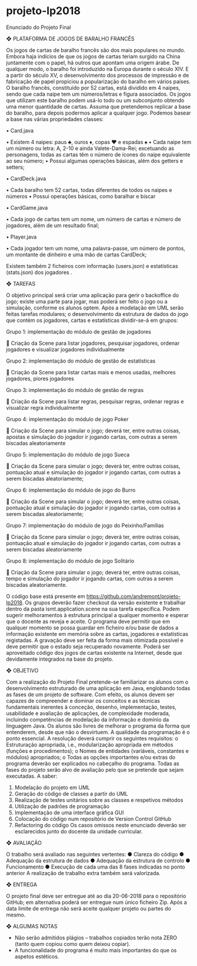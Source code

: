 # projeto-lp2018

Enunciado do Projeto Final

❖	PLATAFORMA DE JOGOS DE BARALHO FRANCÊS

Os jogos de cartas de baralho francês são dos mais populares no mundo. Embora haja indícios de que os jogos de cartas teriam surgido na China juntamente com o papel, há outros que apontam uma origem árabe. De qualquer modo, o baralho foi introduzido na Europa durante o século XIV. E a partir do século XV, o desenvolvimento dos processos de impressão e de fabricação de papel propiciou a popularização do baralho em vários países. 
O baralho francês, constituído por 52 cartas, está dividido em 4 naipes, sendo que cada naipe tem um números/letras e figura associados. Os jogos que utilizam este baralho podem usá-lo todo ou um subconjunto obtendo uma menor quantidade de cartas. 
Assuma que pretendemos replicar a base do baralho, para depois podermos aplicar a qualquer jogo. Podemos basear a base nas várias propriedades classes:

•	Card.java

  •	Existem 4 naipes: paus ♣, ouros ♦, copas ♥ e espadas ♠
  •	Cada naipe tem um número ou letra: A, 2-10 e ainda Valete-Dama-Rei; excetuando as personagens, todas as cartas têm o número de ícones do naipe equivalente ao seu número;
  •	Possui algumas operações básicas, além dos getters e setters;

•	CardDeck.java

  •	Cada baralho tem 52 cartas, todas diferentes de todos os naipes e números
  •	Possui operações básicas, como baralhar e biscar

•	CardGame.java

  •	Cada jogo de cartas tem um nome, um número de cartas e número de jogadores, além de um resultado final;

•	Player.java

  •	Cada jogador tem um nome, uma palavra-passe, um número de pontos, um montante de dinheiro e uma mão de cartas CardDeck;

Existem também 2 ficheiros com informação (users.json) e estatísticas (stats.json) dos jogadores .

❖	TAREFAS

O objetivo principal será criar uma aplicação para gerir o backoffice do jogo; existe uma parte para jogar, mas poderá ser feito o jogo ou a simulação, conforme os alunos optem. Após a modelação em UML serão feitas tarefas modulares; o desenvolvimento da estrutura de dados do jogo que contém os jogadores, cartas e estatísticas dividir-se-á em grupos:

Grupo 1: implementação do módulo de gestão de jogadores

  	Criação da Scene para listar jogadores, pesquisar jogadores, ordenar jogadores e visualizar jogadores individualmente

Grupo 2: implementação do módulo de gestão de estatísticas

  	Criação da Scene para listar cartas mais e menos usadas, melhores jogadores, piores jogadores

Grupo 3: implementação do módulo de gestão de regras

  	Criação da Scene para listar regras, pesquisar regras, ordenar regras e visualizar regra individualmente

Grupo 4: implementação do módulo de jogo Poker

  	Criação da Scene para simular o jogo; deverá ter, entre outras coisas, apostas e simulação do jogador ir jogando cartas, com outras a serem biscadas aleatoriamente
  
Grupo 5: implementação do módulo de jogo Sueca

  	Criação da Scene para simular o jogo; deverá ter, entre outras coisas, pontuação atual e simulação do jogador ir jogando cartas, com outras a serem biscadas aleatoriamente;

Grupo 6: implementação do módulo de jogo do Burro

  	Criação da Scene para simular o jogo; deverá ter, entre outras coisas, pontuação atual e simulação do jogador ir jogando cartas, com outras a serem biscadas aleatoriamente;

Grupo 7: implementação do módulo de jogo do Peixinho/Famílias

  	Criação da Scene para simular o jogo; deverá ter, entre outras coisas, pontuação atual e simulação do jogador ir jogando cartas, com outras a serem biscadas aleatoriamente

Grupo 8: implementação do módulo de jogo Solitário

  	Criação da Scene para simular o jogo; deverá ter, entre outras coisas, tempo e simulação do jogador ir jogando cartas, com outras a serem biscadas aleatoriamente.

O código base está presente em https://github.com/andremont/projeto-lp2018. Os grupos deverão fazer checkout da versão existente e trabalhar dentro da pasta ismt.application.scene na sua tarefa específica. Podem sugerir melhoramentos à estrutura principal a qualquer momento e esperar que o docente as reveja e aceite.
O programa deve permitir que em qualquer momento se possa guardar em ficheiro e/ou base de dados a informação existente em memória sobre as cartas, jogadores e estatísticas registadas. A gravação deve ser feita da forma mais otimizada possível e deve permitir que o estado seja recuperado novamente. Poderá ser aproveitado código dos jogos de cartas existente na Internet, desde que devidamente integrados na base do projeto.


❖	OBJETIVO

Com a realização do Projeto Final pretende-se familiarizar os alunos com o desenvolvimento estruturado de uma aplicação em Java, englobando todas as fases de um projeto de software. Com efeito, os alunos devem ser capazes de compreender e dominar os conceitos e as técnicas fundamentais inerentes à conceção, desenho, implementação, testes, usabilidade e avaliação de aplicações, de complexidade moderada, incluindo competências de modelação da informação e domínio da linguagem Java.
Os alunos são livres de melhorar o programa da forma que entenderem, desde que não o desvirtuem. A qualidade da programação é o ponto essencial. 
A resolução deverá cumprir os seguintes requisitos:
o	Estruturação apropriada, i.e., modularização apropriada em métodos (funções e procedimentos);
o	Nomes de entidades (variáveis, constantes e módulos) apropriados;
o	Todas as opções importantes e/ou extras do programa deverão ser explicados no cabeçalho do programa.
Todas as fases do projeto serão alvo de avaliação pelo que se pretende que sejam executadas. A saber:
1.	Modelação do projeto em UML
2.	Geração do código de classes a partir do UML
3.	Realização de testes unitários sobre as classes e respetivos métodos
4.	Utilização de padrões de programação
5.	Implementação de uma interface gráfica GUI
6.	Colocação do código num repositório de Version Control GitHub
7.	Refactoring do código
Os casos omissos neste enunciado deverão ser esclarecidos junto do docente da unidade curricular.


❖	AVALIAÇÃO

O trabalho será avaliado nas seguintes vertentes:
●	Clareza do código
●	Adequação da estrutura de dados
●	Adequação da estrutura de controlo
●	Funcionamento
●	Execução de cada uma das 8 fases indicadas no ponto anterior
A realização de trabalho extra também será valorizada.


❖	ENTREGA

O projeto final deve ser entregue até ao dia 20-06-2018 para o repositório GitHub; em alternativa poderá ser entregue num único ficheiro Zip. Após a data limite de entrega não será aceite qualquer projeto ou partes do mesmo.


❖	ALGUMAS NOTAS

- Não serão admitidos plágios – trabalhos copiados terão nota ZERO (tanto quem copiou como quem deixou copiar).
- A funcionalidade do programa é muito mais importantes do que os aspetos estéticos.
